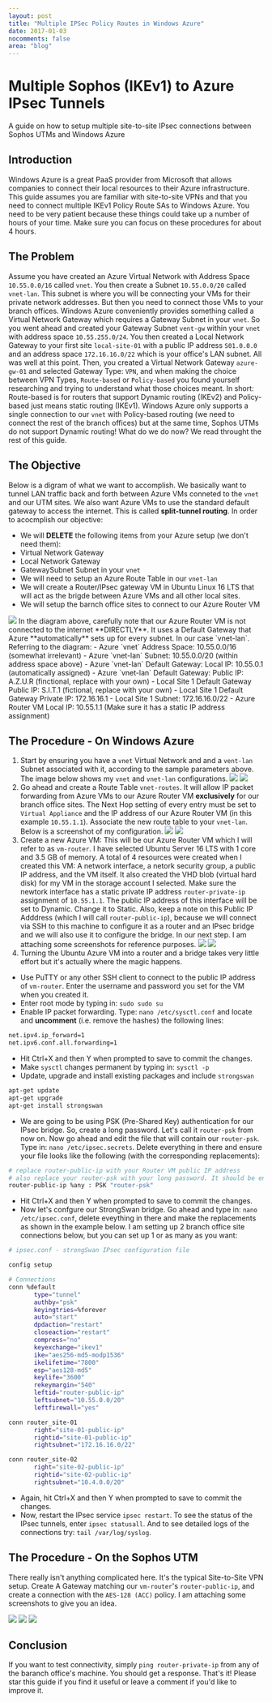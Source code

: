 ```yaml
---
layout: post
title: "Multiple IPSec Policy Routes in Windows Azure"
date: 2017-01-03
nocomments: false
area: "blog"
---
```


# Multiple Sophos (IKEv1) to Azure IPsec Tunnels
A guide on how to setup multiple site-to-site IPsec connections between Sophos UTMs and Windows Azure

## Introduction
Windows Azure is a great PaaS provider from Microsoft that allows companies to connect their local resources to their Azure infrastructure. This guide assumes you are familiar with site-to-site VPNs and that you need to connect multiple IKEv1 Policy Route SAs to Windows Azure. You need to be very patient because these things could take up a number of hours of your time. Make sure you can focus on these procedures for about 4 hours.

## The Problem
Assume you have created an Azure Virtual Network with Address Space `10.55.0.0/16` called `vnet`. You then create a Subnet `10.55.0.0/20` called `vnet-lan`. This subnet is where you will be connecting your VMs for their private network addresses. But then you need to connect those VMs to your branch offices. Windows Azure conveniently provides something called a Virtual Network Gateway which requires a Gateway Subnet in your `vnet`. So you went ahead and created your Gateway Subnet `vent-gw` within your `vnet` with address space `10.55.255.0/24`. You then created a Local Network Gateway to your first site `local-site-01` with a public IP address `S01.0.0.0` and an address space `172.16.16.0/22` which is your office's LAN subnet. All was well at this point. Then, you created a Virtual Network Gateway `azure-gw-01` and selected Gateway Type: `VPN`, and when making the choice between VPN Types, `Route-based` or `Policy-based` you found yourself researching and trying to understand what those choices meant. In short: Route-based is for routers that support Dynamic routing (IKEv2) and Policy-based just means static routing (IKEv1). Windows Azure only supports a single connection to our `vnet` with Policy-based routing (we need to connect the rest of the branch offices) but at the same time, Sophos UTMs do not support Dynamic routing! What do we do now? We read throught the rest of this guide.

## The Objective
Below is a digram of what we want to accomplish. We basically want to tunnel LAN traffic back and forth between Azure VMs conneted to the `vnet` and our UTM sites. We also want Azure VMs to use the standard default gateway to access the internet. This is called **split-tunnel routing**. In order to acocmplish our objective:
- We will **DELETE** the following items from your Azure setup (we don't need them):
 - Virtual Network Gateway
 - Local Network Gateway
 - GatewaySubnet Subnet in your `vnet`
- We will need to setup an Azure Route Table in our `vnet-lan`
- We will create a Router/IPsec gateway VM in Ubuntu Linux 16 LTS that will act as the brigde between Azure VMs and all other local sites.
- We will setup the barnch office sites to connect to our Azure Router VM
<img src="https://raw.githubusercontent.com/mariodivece/blog/master/images/diagram-objective.png" />
In the diagram above, carefully note that our Azure Router VM is not connected to the internet **DIRECTLY**. It uses a Default Gateway that Azure **automatically** sets up for every subnet. In our case `vnet-lan`. Referring to the diagram:
- Azure `vnet` Address Space: 10.55.0.0/16 (somewhat irrelevant)
- Azure `vnet-lan` Subnet: 10.55.0.0/20 (within address space above)
- Azure `vnet-lan` Default Gateway: Local IP: 10.55.0.1 (automatically assigned)
- Azure `vnet-lan` Default Gateway: Public IP: A.Z.U.R (finctional, replace with your own)
- Local Site 1 Default Gateway Public IP: S.I.T.1 (fictional, replace with your own)
- Local Site 1 Default Gateway Private IP: 172.16.16.1
- Local Site 1 Subnet: 172.16.16.0/22
- Azure Router VM Local IP: 10.55.1.1 (Make sure it has a static IP address assignment)
 
## The Procedure - On Windows Azure
1. Start by ensuring you have a `vnet` Virtual Network and and a `vent-lan` Subnet associated with it, according to the sample parameters above. The image below shows my `vnet` and `vnet-lan` configurations. <img src="https://raw.githubusercontent.com/mariodivece/blog/master/images/vnet-config.png" /> <img src="https://raw.githubusercontent.com/mariodivece/blog/master/images/vnet-lan-config.png" />
2. Go ahead and create a Route Table `vnet-routes`. It will allow IP packet forwarding from Azure VMs to our Azure Router VM **exclusively** for our branch office sites. The Next Hop setting of every entry must be set to `Virtual Appliance` and the IP address of our Azure Router VM (in this example `10.55.1.1`). Associate the new route table to your `vnet-lan`. Below is a screenshot of my configuration. <img src="https://raw.githubusercontent.com/mariodivece/blog/master/images/vnet-routes.png" /> <img src="https://raw.githubusercontent.com/mariodivece/blog/master/images/vnet-routes-config.png" />
3. Create a new Azure VM: This will be our Azure Router VM which I will refer to as `vm-router`. I have selected Ubuntu Server 16 LTS with 1 core and 3.5 GB of memory. A total of 4 resources were created when I created this VM: A network interface, a netork security group, a public IP address, and the VM itself. It also created the VHD blob (virtual hard disk) for my VM in the storage account I selected. Make sure the newtork interface has a static private IP address `router-private-ip` assignment of `10.55.1.1`. The public IP address of this interface will be set to Dynamic. Change it to Static. Also, keep a note on this Public IP Adddress (which I will call `router-public-ip`), because we will connect via SSH to this machine to configure it as a router and an IPsec bridge and we will also use it to configure the bridge. In our next step. I am attaching some screenshots for reference purposes. <img src="https://raw.githubusercontent.com/mariodivece/blog/master/images/vm-router-vm.png" /> <img src="https://raw.githubusercontent.com/mariodivece/blog/master/images/vm-router-config.png" />
4. Turning the Ubuntu Azure VM into a router and a bridge takes very little effort but it's actually where the magic happens.
 - Use PuTTY or any other SSH client to connect to the public IP address of `vm-router`. Enter the username and password you set for the VM when you created it.
 - Enter root mode by typing in: `sudo sudo su`
 - Enable IP packet forwarding. Type: `nano /etc/sysctl.conf` and locate and **uncomment** (i.e. remove the hashes) the following lines:
 ```bash
net.ipv4.ip_forward=1
net.ipv6.conf.all.forwarding=1
```
 - Hit Ctrl+X and then Y when prompted to save to commit the changes.
 - Make `sysctl` changes permanent by typing in: `sysctl -p`
 - Update, upgrade and install existing packages and include `strongswan`
 ```bash
apt-get update
apt-get upgrade
apt-get install strongswan
 ```
 - We are going to be using PSK (Pre-Shared Key) authentication for our IPsec bridge. So, create a long password. Let's call it `router-psk` from now on. Now go ahead and edit the file that will contain our `router-psk`. Type in: `nano /etc/ipsec.secrets`. Delete everything in there and ensure your file looks like the following (with the corresponding replacements):
 ```bash
 # replace router-public-ip with your Router VM public IP address
 # also replace your router-psk with your long password. It should be enclosed in double quotes.
 router-public-ip %any : PSK "router-psk"
 ```
- Hit Ctrl+X and then Y when prompted to save to commit the changes.
- Now let's confgure our StrongSwan bridge. Go ahead and type in: `nano /etc/ipsec.conf`, delete eveything in there and make the replacements as shown in the example below. I am setting up 2 branch office site connections below, but you can set up 1 or as many as you want:
 ```bash
# ipsec.conf - strongSwan IPsec configuration file

config setup

# Connections
conn %default
        type="tunnel"
        authby="psk"
        keyingtries=%forever
        auto="start"
        dpdaction="restart"
        closeaction="restart"
        compress="no"
        keyexchange="ikev1"
        ike="aes256-md5-modp1536"
        ikelifetime="7800"
        esp="aes128-md5"
        keylife="3600"
        rekeymargin="540"
        leftid="router-public-ip"
        leftsubnet="10.55.0.0/20"
        leftfirewall="yes"

conn router_site-01
        right="site-01-public-ip"
        rightid="site-01-public-ip"
        rightsubnet="172.16.16.0/22"

conn router_site-02
        right="site-02-public-ip"
        rightid="site-02-public-ip"
        rightsubnet="10.4.0.0/20"

 ```
- Again, hit Ctrl+X and then Y when prompted to save to commit the changes.
- Now, restart the IPsec service `ipsec restart`. To see the status of the IPsec tunnels, enter `ipsec statusall`. And to see detailed logs of the connections try: `tail /var/log/syslog`.

## The Procedure - On the Sophos UTM

There really isn't anything complicated here. It's the typical Site-to-Site VPN setup. Create A Gateway matching our `vm-router`'s `router-public-ip`, and create a connection with the `AES-128 (ACC)` policy. I am attaching some screenshots to give you an idea.

<img src="https://raw.githubusercontent.com/mariodivece/blog/master/images/sophos-gateway.png" />

<img src="https://raw.githubusercontent.com/mariodivece/blog/master/images/sophos-policy.png" />

<img src="https://raw.githubusercontent.com/mariodivece/blog/master/images/sophos-connection.png" />

## Conclusion

If you want to test connectivity, simply `ping router-private-ip` from any of the baranch office's machine. You should get a response. That's it! Please star this guide if you find it useful or leave a comment if you'd like to improve it.
